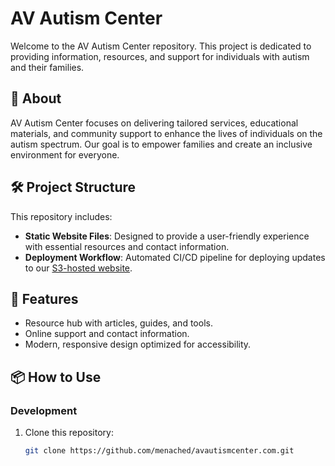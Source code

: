 # AV Autism Center

Welcome to the AV Autism Center repository. 
This project is dedicated to providing information, resources, and support for individuals with autism and their families. 

## 🌟 About

AV Autism Center focuses on delivering tailored services, educational materials, and community support to enhance the lives of individuals on the autism spectrum. Our goal is to empower families and create an inclusive environment for everyone.

## 🛠️ Project Structure

This repository includes:
- **Static Website Files**: Designed to provide a user-friendly experience with essential resources and contact information.
- **Deployment Workflow**: Automated CI/CD pipeline for deploying updates to our [S3-hosted website](https://www.avautismcenter.com).

## 🚀 Features

- Resource hub with articles, guides, and tools.
- Online support and contact information.
- Modern, responsive design optimized for accessibility.

## 📦 How to Use

### Development
1. Clone this repository:
   ```bash
   git clone https://github.com/menached/avautismcenter.com.git

